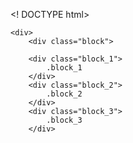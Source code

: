 <! DOCTYPE html>
<html lang="ru">
    
    
    <div>
        <div class="block">
        
        <div class="block_1">
            .block_1
        </div>
        <div class="block_2">
            .block_2
        </div>
        <div class="block_3">
            .block_3
        </div>

<style>
.block{
    border: 5px-solid-red;
    max-width: 800px;
    margin: 0px auto;
    heght: 800px;
}
.block div{
    line-height: 50px;
    font-size: 18px;
    font-weight: 700;
    text-aligh: center;
    position: relative;
}
.block_1{
    background-color: #ece89d;
    position: absolute;
    left:0px;
    top:10%;
    right:0px;
    text-aligh: center;
}
.block_2{
    background-color: #5e5373;
    color: #fff;
    position: absolute;
    left:0px;
    top:40%;
    right:0px;
    text-aligh: center;
}
.block_3{
    blockground: #18b5a4;
    position: absolute;
    left:0px;
    top:70%;
    right:0px;
    text-aligh: center;
}
</style>
</html>
